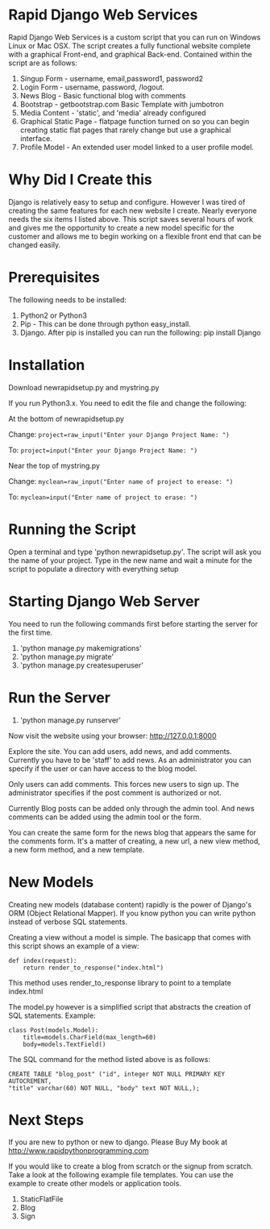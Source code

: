 # Rapid Django Web Services

Rapid Django Web Services is a custom script that you can run on Windows
Linux or Mac OSX. The script creates a fully functional website complete
with a graphical Front-end, and graphical Back-end. Contained within
the script are as follows:
 
1. Singup Form - username, email,password1, password2
2. Login Form - username, password, /logout.
3. News Blog - Basic functional blog with comments
4. Bootstrap - getbootstrap.com Basic Template with jumbotron 
5. Media Content - 'static', and 'media' already configured
6. Graphical Static Page - flatpage function turned on so you can begin creating static flat pages that rarely change but use a graphical interface.
6. Profile Model - An extended user model linked to a user profile model.

# Why Did I Create this

Django is relatively easy to setup and configure. However I was tired of 
creating the same features for each new website I create. Nearly everyone
needs the six items I listed above. This script saves several hours of work and gives me the opportunity to create a new model specific for the customer and allows me to begin working on a flexible front end that can be changed easily. 

# Prerequisites

The following needs to be installed:

1. Python2 or Python3
2. Pip - This can be done through python easy\_install.
3. Django. After pip is installed you can run the following:
	pip install Django

# Installation

Download newrapidsetup.py and mystring.py 

If you run Python3.x. You need to edit the file and change the following:

At the bottom of newrapidsetup.py

Change: ```project=raw_input("Enter your Django Project Name: ")```

To: ```project=input("Enter your Django Project Name: ")```

Near the top of mystring.py

Change: ```myclean=raw_input("Enter name of project to erease: ")```

To: ```myclean=input("Enter name of project to erase: ")```


# Running the Script

Open a terminal and type 'python newrapidsetup.py'. The script will ask you
the name of your project. Type in the new name and wait a minute for the
script to populate a directory with everything setup

# Starting Django Web Server

You need to run the following commands first before starting the server
for the first time. 

1. 'python manage.py makemigrations'
2. 'python manage.py migrate'
3. 'python manage.py createsuperuser'

# Run the Server

1. 'python manage.py runserver'

Now visit the website using your browser: http://127.0.0.1:8000

Explore the site. You can add users, add news, and add comments. Currently
you have to be 'staff' to add news. As an administrator you can specify if the 
user or can have access to the blog model. 

Only users can add comments. This forces new users to sign up. The administrator specifies if the post comment is authorized or not.

Currently Blog posts can be added only through the admin tool. And news 
comments can be added using the admin tool or the form. 

You can create the same form for the news blog that appears the same for 
the comments form. It's a matter of creating, a new url, a new view method,
a new form method, and a new template. 

# New Models

Creating new models (database content) rapidly is the power of Django's ORM (Object Relational Mapper). If you know python you can write python instead of
verbose SQL statements. 

Creating a view without a model is simple. The basicapp that comes with 
this script shows an example of a view: 

```
def index(request):
	return render_to_response("index.html")
```

This method uses render\_to\_response library to point to a template index.html

The model.py however is a simplified script that abstracts the creation of SQL statements. Example:

```
class Post(models.Model):
	title=models.CharField(max_length=60)
	body=models.TextField()
```

The SQL command for the method listed above is as follows:

```
CREATE TABLE "blog_post" ("id", integer NOT NULL PRIMARY KEY AUTOCREMENT,
"title" varchar(60) NOT NULL, "body" text NOT NULL,); 
```

# Next Steps

If you are new to python or new to django. Please Buy My book at http://www.rapidpythonprogramming.com

If you would like to create a blog from scratch or the signup from scratch. Take a look at the following example file templates. You can use the example
to create other models or application tools. 

1. StaticFlatFile
2. Blog
3. Sign



